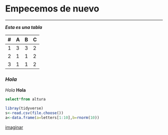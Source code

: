# Empecemos de nuevo
---
***Esta es una tabla***

|#|A|B|C|
|-|-|-|-|
|1|3|3|2|
|2|1|1|2|
|3|1|1|2|

### ***Hola***

*Hola* **Hola** 

```sql
select*from altura
```

```r
libray(tidyverse)
s<-read.csv(file.choose())
a<-data.frame(a=letters[1:10],b=rnorm(10))
```
[imaginar](http://www.esri.com)